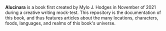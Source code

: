 **Alucinara** is a book first created by Mylo J. Hodges in November of 2021 during a creative writing mock-test. This repository is the documentation of this book, and thus features articles about the many locations, characters, foods, languages, and realms of this book's universe.